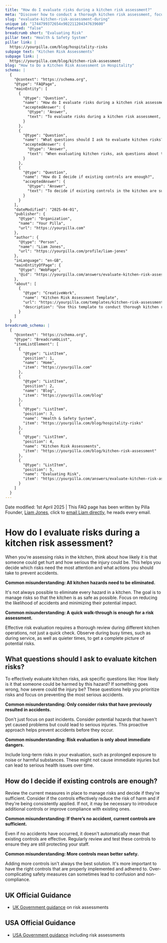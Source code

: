 ```yaml
---
title: "How do I evaluate risks during a kitchen risk assessment?"
meta: "Discover how to conduct a thorough kitchen risk assessment, focusing on evaluating and prioritizing potential hazards to enhance safety."
slug: "evaluate-kitchen-risk-assessment-during"
unique id: "1744799372654x902211204347639600"
featured: "false"
breadcrumb short: "Evaluating Risk"
pillar text: "Health & Safety System"
pillar link: |
  https://yourpilla.com/blog/hospitality-risks
subpage text: "Kitchen Risk Assessments"
subpage link: |
  https://yourpilla.com/blog/kitchen-risk-assessment
blog: "How to Do a Kitchen Risk Assessment in Hospitality"
schema: |
  {
    "@context": "https://schema.org",
    "@type": "FAQPage",
    "mainEntity": [
      {
        "@type": "Question",
        "name": "How do I evaluate risks during a kitchen risk assessment?",
        "acceptedAnswer": {
          "@type": "Answer",
          "text": "To evaluate risks during a kitchen risk assessment, consider the likelihood of someone getting hurt and the severity of a potential injury. Focus on the risks that require the most attention and implement actions to prevent accidents. Managing risks effectively involves reducing the chances of accidents rather than trying to eliminate all hazards, and requires a thorough evaluation during different kitchen operations."
        }
      },
      {
        "@type": "Question",
        "name": "What questions should I ask to evaluate kitchen risks?",
        "acceptedAnswer": {
          "@type": "Answer",
          "text": "When evaluating kitchen risks, ask questions about the likelihood of harm and the severity of potential injuries from each hazard. This approach helps in prioritizing risks and focusing on preventing the most serious accidents. Also, consider not only immediate dangers but also long-term risks, such as those from prolonged exposure to hazards, to prevent serious health issues."
        }
      },
      {
        "@type": "Question",
        "name": "How do I decide if existing controls are enough?",
        "acceptedAnswer": {
          "@type": "Answer",
          "text": "To decide if existing controls in the kitchen are sufficient, review if the measures effectively reduce the risk of harm and whether they are consistently applied. If the controls are found lacking, consider introducing more effective solutions or improving compliance. Regular reviews and testing of controls are necessary to ensure they continue to provide adequate protection."
        }
      }
    ],
    "dateModified": "2025-04-01",
    "publisher": {
      "@type": "Organization",
      "name": "Your Pilla",
      "url": "https://yourpilla.com"
    },
    "author": {
      "@type": "Person",
      "name": "Liam Jones",
      "url": "https://yourpilla.com/profile/liam-jones"
    },
    "inLanguage": "en-GB",
    "mainEntityOfPage": {
      "@type": "WebPage",
      "@id": "https://yourpilla.com/answers/evaluate-kitchen-risk-assessment-during"
    },
    "about": [
      {
        "@type": "CreativeWork",
        "name": "Kitchen Risk Assessment Template",
        "url": "https://yourpilla.com/templates/kitchen-risk-assessment",
        "description": "Use this template to conduct thorough kitchen risk assessments periodically and ensure proper handling of identified risks according to business needs, with settings to recur every 12 months."
      }
    ]
  }
breadcrumb_schema: |
  {
    "@context": "https://schema.org",
    "@type": "BreadcrumbList",
    "itemListElement": [
      {
        "@type": "ListItem",
        "position": 1,
        "name": "Home",
        "item": "https://yourpilla.com"
      },
      {
        "@type": "ListItem",
        "position": 2,
        "name": "Blog",
        "item": "https://yourpilla.com/blog"
      },
      {
        "@type": "ListItem",
        "position": 3,
        "name": "Health & Safety System",
        "item": "https://yourpilla.com/blog/hospitality-risks"
      },
      {
        "@type": "ListItem",
        "position": 4,
        "name": "Kitchen Risk Assessments",
        "item": "https://yourpilla.com/blog/kitchen-risk-assessment"
      },
      {
        "@type": "ListItem",
        "position": 5,
        "name": "Evaluating Risk",
        "item": "https://yourpilla.com/answers/evaluate-kitchen-risk-assessment-during"
      }
    ]
  }
---
```


Date modified: 1st April 2025 | This FAQ page has been written by Pilla Founder, [Liam Jones](https://yourpilla.com/profile/liam-jones), click to [email Liam directly](https://mailto:liam@yourpilla.com), he reads every email.

# How do I evaluate risks during a kitchen risk assessment?

When you're assessing risks in the kitchen, think about how likely it is that someone could get hurt and how serious the injury could be. This helps you decide which risks need the most attention and what actions you should take to prevent accidents.

**Common misunderstanding: All kitchen hazards need to be eliminated.**

It's not always possible to eliminate every hazard in a kitchen. The goal is to manage risks so that the kitchen is as safe as possible. Focus on reducing the likelihood of accidents and minimizing their potential impact.

**Common misunderstanding: A quick walk-through is enough for a risk assessment.**

Effective risk evaluation requires a thorough review during different kitchen operations, not just a quick check. Observe during busy times, such as during service, as well as quieter times, to get a complete picture of potential risks.

## What questions should I ask to evaluate kitchen risks?

To effectively evaluate kitchen risks, ask specific questions like: How likely is it that someone could be harmed by this hazard? If something goes wrong, how severe could the injury be? These questions help you prioritize risks and focus on preventing the most serious accidents.

**Common misunderstanding: Only consider risks that have previously resulted in accidents.**

Don't just focus on past incidents. Consider potential hazards that haven't yet caused problems but could lead to serious injuries. This proactive approach helps prevent accidents before they occur.

**Common misunderstanding: Risk evaluation is only about immediate dangers.**

Include long-term risks in your evaluation, such as prolonged exposure to noise or harmful substances. These might not cause immediate injuries but can lead to serious health issues over time.

## How do I decide if existing controls are enough?

Review the current measures in place to manage risks and decide if they're sufficient. Consider if the controls effectively reduce the risk of harm and if they're being consistently applied. If not, it may be necessary to introduce additional controls or improve compliance with existing ones.

**Common misunderstanding: If there’s no accident, current controls are sufficient.**

Even if no accidents have occurred, it doesn't automatically mean that existing controls are effective. Regularly review and test these controls to ensure they are still protecting your staff.

**Common misunderstanding: More controls mean better safety.**

Adding more controls isn't always the best solution. It's more important to have the right controls that are properly implemented and adhered to. Over-complicating safety measures can sometimes lead to confusion and non-compliance.

## UK Official Guidance

-   [UK Government guidance](https://www.hse.gov.uk/catering/risk.htm) on risk assessments

## USA Official Guidance

-   [USA Government guidance](https://www.fda.gov/regulatory-information/search-fda-guidance-documents/draft-guidance-industry-hazard-analysis-and-risk-based-preventive-controls-human-food) including risk assessments